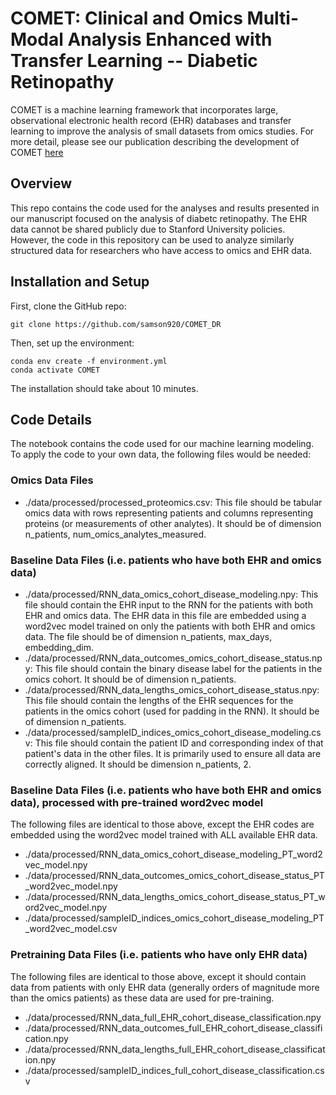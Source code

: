 # COMET: Clinical and Omics Multi-Modal Analysis Enhanced with Transfer Learning -- Diabetic Retinopathy
COMET is a machine learning framework that incorporates large, observational electronic health record (EHR) databases and transfer learning to improve the analysis of small datasets from omics studies. For more detail, please see our publication describing the development of COMET [here](https://www.nature.com/articles/s42256-024-00974-9)
## Overview
This repo contains the code used for the analyses and results presented in our manuscript focused on the analysis of diabetc retinopathy. The EHR data cannot be shared publicly due to Stanford University policies. However, the code in this repository can be used to analyze similarly structured data for researchers who have access to omics and EHR data.
## Installation and Setup
First, clone the GitHub repo:
```
git clone https://github.com/samson920/COMET_DR
```
Then, set up the environment:
```
conda env create -f environment.yml
conda activate COMET
```
The installation should take about 10 minutes.

## Code Details
The notebook contains the code used for our machine learning modeling. To apply the code to your own data, the following files would be needed:
### Omics Data Files
- ./data/processed/processed_proteomics.csv: This file should be tabular omics data with rows representing patients and columns representing proteins (or measurements of other analytes). It should be of dimension n_patients, num_omics_analytes_measured.
### Baseline Data Files (i.e. patients who have both EHR and omics data)
- ./data/processed/RNN_data_omics_cohort_disease_modeling.npy: This file should contain the EHR input to the RNN for the patients with both EHR and omics data. The EHR data in this file are embedded using a word2vec model trained on only the patients with both EHR and omics data. The file should be of dimension n_patients, max_days, embedding_dim. 
- ./data/processed/RNN_data_outcomes_omics_cohort_disease_status.npy: This file should contain the binary disease label for the patients in the omics cohort. It should be of dimension n_patients.
- ./data/processed/RNN_data_lengths_omics_cohort_disease_status.npy: This file should contain the lengths of the EHR sequences for the patients in the omics cohort (used for padding in the RNN). It should be of dimension n_patients.
- ./data/processed/sampleID_indices_omics_cohort_disease_modeling.csv: This file should contain the patient ID and corresponding index of that patient's data in the other files. It is primarily used to ensure all data are correctly aligned. It should be dimension n_patients, 2.
### Baseline Data Files (i.e. patients who have both EHR and omics data), processed with pre-trained word2vec model
The following files are identical to those above, except the EHR codes are embedded using the word2vec model trained with ALL available EHR data.
- ./data/processed/RNN_data_omics_cohort_disease_modeling_PT_word2vec_model.npy
- ./data/processed/RNN_data_outcomes_omics_cohort_disease_status_PT_word2vec_model.npy
- ./data/processed/RNN_data_lengths_omics_cohort_disease_status_PT_word2vec_model.npy
- ./data/processed/sampleID_indices_omics_cohort_disease_modeling_PT_word2vec_model.csv
### Pretraining Data Files (i.e. patients who have only EHR data)
The following files are identical to those above, except it should contain data from patients with only EHR data (generally orders of magnitude more than the omics patients) as these data are used for pre-training.
- ./data/processed/RNN_data_full_EHR_cohort_disease_classification.npy
- ./data/processed/RNN_data_outcomes_full_EHR_cohort_disease_classification.npy
- ./data/processed/RNN_data_lengths_full_EHR_cohort_disease_classification.npy
- ./data/processed/sampleID_indices_full_cohort_disease_classification.csv
